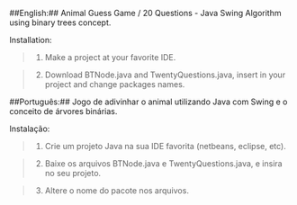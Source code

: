 ##English:##
Animal Guess Game / 20 Questions - Java Swing Algorithm using binary trees concept.

Installation:

>1. Make a project at your favorite IDE.

>2. Download BTNode.java and TwentyQuestions.java, insert in your project and change packages names.


##Português:##
Jogo de adivinhar o animal utilizando Java com Swing e o conceito de árvores binárias.

Instalação:
>1. Crie um projeto Java na sua IDE favorita (netbeans, eclipse, etc).

>2. Baixe os arquivos BTNode.java e TwentyQuestions.java, e insira no seu projeto.

>3. Altere o nome do pacote nos arquivos.
